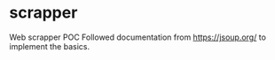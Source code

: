 # scrapper
Web scrapper POC
Followed documentation from https://jsoup.org/ to implement the basics.
